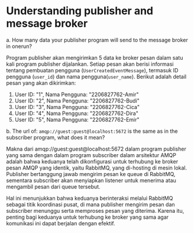 # Understanding publisher and message broker
a. How many data your publisher program will send to the message broker in onerun?

Program publisher akan mengirimkan 5 data ke broker pesan dalam satu kali program publisher dijalankan. Setiap pesan akan berisi informasi tentang pembuatan pengguna (`UserCreatedEventMessage`), termasuk ID pengguna (`user_id`) dan nama pengguna(`user_name`). Berikut adalah detail pesan yang akan dikirimkan:

1. User ID: "1", Nama Pengguna: "2206827762-Amir"
2. User ID: "2", Nama Pengguna: "2206827762-Budi"
3. User ID: "3", Nama Pengguna: "2206827762-Cica"
4. User ID: "4", Nama Pengguna: "2206827762-Dira"
5. User ID: "5", Nama Pengguna: "2206827762-Emir"

b. The url of: `amqp://guest:guest@localhost:5672` is the same as in the subscriber program, what does it mean?

Makna dari amqp://guest:guest@localhost:5672 dalam program publisher yang sama dengan dalam program subscriber dalam arsitektur AMQP adalah bahwa keduanya telah dikonfigurasi untuk terhubung ke broker pesan AMQP yang identik, yaitu RabbitMQ, yang di-hosting di mesin lokal. Publisher bertanggung jawab mengirim pesan ke queue di RabbitMQ, sementara subscriber akan menyiapkan listener untuk menerima atau mengambil pesan dari queue tersebut.

Hal ini menunjukkan bahwa keduanya berinteraksi melalui RabbitMQ sebagai titik koordinasi pusat, di mana publisher mengirim pesan dan subscriber menunggu serta memproses pesan yang diterima. Karena itu, penting bagi keduanya untuk terhubung ke broker yang sama agar komunikasi ini dapat berjalan dengan efektif.
